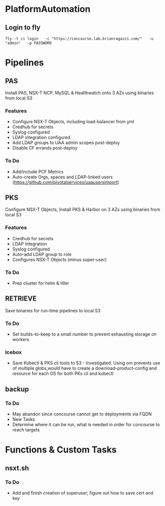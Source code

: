 # PlatformAutomation

## Login to fly
```
fly -t ci login   -c "https://concourse.lab.brianragazzi.com/"   -u "admin"   -p PASSWORD
```


# Pipelines

## PAS
Install PAS, NSX-T NCP, MySQL & Healthwatch onto 3 AZs using binaries from local S3

### Features ###
* Configure NSX-T Objects, including load-balancer from yml
* Credhub for secrets
* Syslog configured
* LDAP integration configured
* Add LDAP groups to UAA admin scopes post-deploy
* Disable CF errands post-deploy

### To Do ###
* Add/include PCF Metrics
* Auto-create Orgs, spaces and LDAP-linked users (https://github.com/pivotalservices/uaausersimport)

## PKS
Configure NSX-T Objects, Install PKS & Harbor on 3 AZs using binaries from local S3

### Features ###
* Credhub for secrets
* LDAP Integration
* Syslog configured
* Auto-add LDAP group to role
* Configures NSX-T Objects (minus super-user)

### To Do ###
* Prep cluster for helm & tiller



## RETRIEVE
Save binaries for run-time pipelines to local S3

### To Do ###
* Set builds-to-keep to a small number to prevent exhausting storage on workers

### Icebox ###
* Save Kubectl & PKS cli tools to S3 - Investigated.  Using om prevents use of multiple globs,would have to create a download-product-config and resource for each OS for both PKs cli and kubectl


## backup

### To Do ###
* May abandon since concourse cannot get to deployments via FQDN
* New Tasks
* Determine where it can be run, what is needed in order for concourse to reach targets


# Functions & Custom Tasks
## nsxt.sh
### To Do ###
* Add and finish creation of superuser; figure out how to save cert and key
